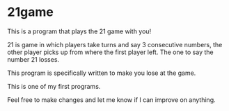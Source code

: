 # 21game
This is a program that plays the 21 game with you!

21 is game in which players take turns and say 3 consecutive numbers, the other player picks up from where the first player left.
The one to say the number 21 losses.

This program is specifically written to make you lose at the game.

This is one of my first programs.

Feel free to make changes and let me know if I can improve on anything.
